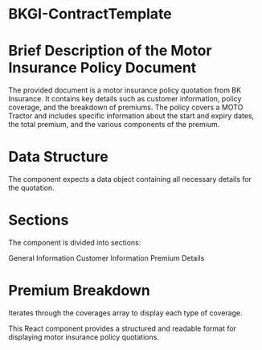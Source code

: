 # BKGI-ContractTemplate
# Brief Description of the Motor Insurance Policy Document
The provided document is a motor insurance policy quotation from BK Insurance. It contains key details such as customer information, policy coverage, and the breakdown of premiums. The policy covers a MOTO Tractor and includes specific information about the start and expiry dates, the total premium, and the various components of the premium.

# Data Structure
The component expects a data object containing all necessary details for the quotation.

# Sections
The component is divided into sections:

General Information
Customer Information
Premium Details
# Premium Breakdown
Iterates through the coverages array to display each type of coverage.

This React component provides a structured and readable format for displaying motor insurance policy quotations.
